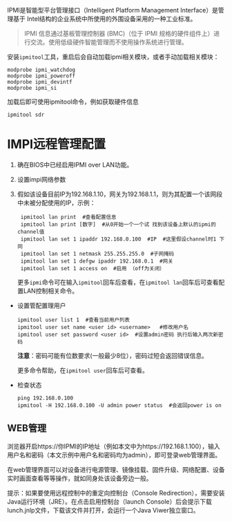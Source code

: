 IPMI是智能型平台管理接口（Intelligent Platform Management Interface）是管理基于 Intel结构的企业系统中所使用的外围设备采用的一种工业标准。

> IPMI 信息通过基板管理控制器 (BMC)（位于 IPMI 规格的硬件组件上）进行交流。使用低级硬件智能管理而不使用操作系统进行管理。



安装`ipmitool`工具，重启后会自动加载ipmi相关模块，或者手动加载相关模块：

```shell
modprobe ipmi_watchdog
modprobe ipmi_poweroff
modprobe ipmi_devintf
modprobe ipmi_si   
```

加载后即可使用ipmitool命令，例如获取硬件信息

```shell
ipmitool sdr
```

# IMPI远程管理配置

1. 确在BIOS中已经启用IPMI over LAN功能。

2. 设置impi网络参数

3. 假如该设备目前IP为192.168.1.10，网关为192.168.1.1，则为其配置一个该网段中未被分配使用的IP，示例：

   ```shell
    ipmitool lan print  #查看配置信息
    ipmitool lan print [数字]  #从0开始一个一个试 找到该设备上默认的ipmi的channel值
    ipmitool lan set 1 ipaddr 192.168.0.100  #IP  #这里假设channel时1 下同
    ipmitool lan set 1 netmask 255.255.255.0  #子网掩码
    ipmitool lan set 1 defgw ipaddr 192.168.0.1  #网关
    ipmitool lan set 1 access on  #启用 （off为关闭）
   ```

   更多`ipmi`命令可在输入`ipmitool`回车后查看，在`ipmitool lan`回车后可查看配置LAN控制相关命令。

- 设置管配置理用户

  ```shell
  ipmitool user list 1  #查看当前用户列表
  ipmitool user set name <user id> <username>   #修改用户名
  ipmitool user set password <user id>  #设置admin密码 执行后输入两次新密码
  ```
  **注意**：密码可能有位数要求(一般最少8位），密码过短会返回错误信息。

  更多命令帮助，在`ipmitool user`回车后可查看。

- 检查状态

  ```shell
  ping 192.168.0.100
  ipmitool -H 192.168.0.100 -U admin power status  #会返回power is on
  ```

## WEB管理

浏览器开启https://你IPMI的IP地址（例如本文中为https://192.168.1.100），输入用户名和密码（本文示例中用户名和密码均为admin），即可登录web管理界面。

在web管理界面可以对设备进行电源管理、镜像挂载、固件升级、网络配置、设备实时画面查看等等操作，就如同身处该设备旁边一般。

提示：如果要使用远程控制中的重定向控制台（Console Redirection），需要安装Java运行环境（JRE）。在点击启用控制台（launch Console）后会提示下载lunch.jnlp文件，下载该文件并打开，会运行一个Java Viwer独立窗口。